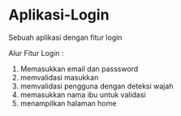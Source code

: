 # Aplikasi-Login
Sebuah aplikasi dengan fitur login

Alur Fitur Login :
1. Memasukkan email dan passsword
2. memvalidasi masukkan
3. memvalidasi pengguna dengan deteksi wajah
4. memasukkan nama ibu untuk validasi
5. menampilkan halaman home
